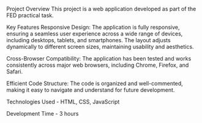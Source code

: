 Project Overview
This project is a web application developed as part of the FED practical task. 

Key Features
Responsive Design: The application is fully responsive, ensuring a seamless user experience across a wide range of devices, including desktops, tablets, and smartphones. The layout adjusts dynamically to different screen sizes, maintaining usability and aesthetics.

Cross-Browser Compatibility: 
The application has been tested and works consistently across major web browsers, including Chrome, Firefox, and Safari.

Efficient Code Structure: 
The code is organized and well-commented, making it easy to navigate and understand for future development.

Technologies Used - HTML, CSS, JavaScript

Development Time - 3 hours
